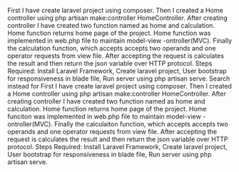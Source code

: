 First I have create laravel project using composer. Then I created a Home controller using php artisan make:controller HomeController. After creating controller I have created two function named as home and calculation. Home function returns home page of the project. Home function was implemented in web.php file to maintain model-view -ontroller(MVC). Finally the calculation function, which accepts accepts two operands and one operator requests from view file. After accepting the request is calculates the result and then return the json variable over HTTP protocol. Steps Required: Install Laravel Framework, Create laravel project, User bootstrap for responsiveness in blade file, Run server using php artisan serve.
Search instead for First I have create laravel project using composer. Then I created a Home controller using php artisan make:controller HomeController. After creating controller I have created two function named as home and calculation. Home function returns home page of the project. Home funciton was implemented in web.php file to maintain model-view -ontroller(MVC). Finally the calculaiton function, which accepts accepts two operands and one operator requests from view file. After accepting the request is calculates the result and then return the json variable over HTTP protocol. Steps Required: Install Laravel Framework, Create laravel project, User bootstrap for responsiveness in blade file, Run server using php artisan serve.
